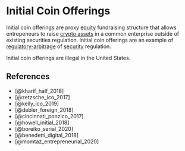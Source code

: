 # Initial Coin Offerings
Initial coin offerings are proxy [equity](security.md) fundraising structure that allows entrepeneurs to raise [crypto assets](cryptoasset.md) in a common enterprise outside of existing securities regulation. Initial coin offerings are an example of [regulatory-arbitrage](regulatory-arbitrage.md) of [security](security.md) regulation.

Initial coin offerings are illegal in the United States.

## References

* [@kharif_half_2018]
* [@zetzsche_ico_2017]
* [@kelly_ico_2019]
* [@debler_foreign_2018]
* [@cincinnati_ponzico_2017]
* [@howell_initial_2018]
* [@boreiko_serial_2020]
* [@benedetti_digital_2018]
* [@momtaz_entrepreneurial_2020]